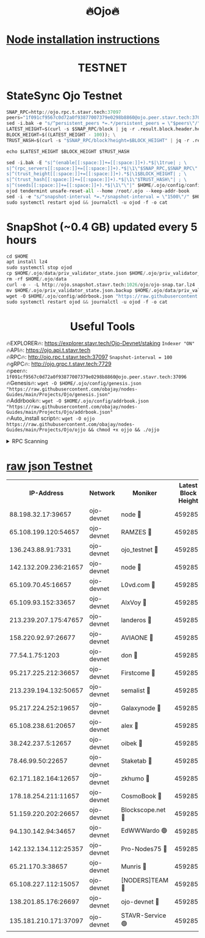 <h1 align="center"> 🔥Ojo🔥</h1>

[Node installation instructions](https://github.com/obajay/nodes-Guides/tree/main/Projects/Ojo)
=

<h1 align="center"> TESTNET</h1>

# StateSync Ojo Testnet
```python
SNAP_RPC=http://ojo.rpc.t.stavr.tech:37097
peers="1f091cf9567c0d72a0f93877007379e0298b8860@ojo.peer.stavr.tech:37096"
sed -i.bak -e "s/^persistent_peers *=.*/persistent_peers = \"$peers\"/" $HOME/.ojo/config/config.toml
LATEST_HEIGHT=$(curl -s $SNAP_RPC/block | jq -r .result.block.header.height); \
BLOCK_HEIGHT=$((LATEST_HEIGHT - 100)); \
TRUST_HASH=$(curl -s "$SNAP_RPC/block?height=$BLOCK_HEIGHT" | jq -r .result.block_id.hash)

echo $LATEST_HEIGHT $BLOCK_HEIGHT $TRUST_HASH

sed -i.bak -E "s|^(enable[[:space:]]+=[[:space:]]+).*$|\1true| ; \
s|^(rpc_servers[[:space:]]+=[[:space:]]+).*$|\1\"$SNAP_RPC,$SNAP_RPC\"| ; \
s|^(trust_height[[:space:]]+=[[:space:]]+).*$|\1$BLOCK_HEIGHT| ; \
s|^(trust_hash[[:space:]]+=[[:space:]]+).*$|\1\"$TRUST_HASH\"| ; \
s|^(seeds[[:space:]]+=[[:space:]]+).*$|\1\"\"|" $HOME/.ojo/config/config.toml
ojod tendermint unsafe-reset-all --home /root/.ojo --keep-addr-book
sed -i -e "s/^snapshot-interval *=.*/snapshot-interval = \"1500\"/" $HOME/.ojo/config/app.toml
sudo systemctl restart ojod && journalctl -u ojod -f -o cat
```
# SnapShot (~0.4 GB) updated every 5 hours
```python
cd $HOME
apt install lz4
sudo systemctl stop ojod
cp $HOME/.ojo/data/priv_validator_state.json $HOME/.ojo/priv_validator_state.json.backup
rm -rf $HOME/.ojo/data
curl -o - -L http://ojo.snapshot.stavr.tech:1026/ojo/ojo-snap.tar.lz4 | lz4 -c -d - | tar -x -C $HOME/.ojo --strip-components 2
mv $HOME/.ojo/priv_validator_state.json.backup $HOME/.ojo/data/priv_validator_state.json
wget -O $HOME/.ojo/config/addrbook.json "https://raw.githubusercontent.com/obajay/nodes-Guides/main/Projects/Ojo/addrbook.json"
sudo systemctl restart ojod && journalctl -u ojod -f -o cat
```
 <h1 align="center"> Useful Tools</h1>

🔥EXPLORER🔥:        https://explorer.stavr.tech/Ojo-Devnet/staking        `Indexer "ON"` \
🔥API🔥:                     https://ojo.api.t.stavr.tech \
🔥RPC🔥:                    http://ojo.rpc.t.stavr.tech:37097              `Snapshot-interval = 100` \
🔥gRPC🔥:                  http://ojo.grpc.t.stavr.tech:7729 \
🔥peer🔥:                   `1f091cf9567c0d72a0f93877007379e0298b8860@ojo.peer.stavr.tech:37096` \
🔥Genesis🔥:    ```wget -O $HOME/.ojo/config/genesis.json "https://raw.githubusercontent.com/obajay/nodes-Guides/main/Projects/Ojo/genesis.json"``` \
🔥Addrbook🔥:    ```wget -O $HOME/.ojo/config/addrbook.json "https://raw.githubusercontent.com/obajay/nodes-Guides/main/Projects/Ojo/addrbook.json"``` \
🔥Auto_install script🔥: ```wget -O ojjo https://raw.githubusercontent.com/obajay/nodes-Guides/main/Projects/Ojo/ojjo && chmod +x ojjo && ./ojjo```


<details>
<summary>RPC Scanning</summary>

<h2 align="center"> We scan nodes in real time every 4 hours. And we provide the final result of RPC endpoints.
We cannot influence the operation of these nodes in any way. </h2>


```python
If Voting Power is higher than 0 --> then the Node is a validator of the network and may be subject to attack and be a potential threat to the chain.
```
```python
We marked such validators with a red symbol
```

</details>

[raw json Testnet](https://rpc-check.ojot.stavr.tech/ojot/rpc-ojot-result.json)
=


<table><tr><th>IP-Address</th><th>Network</th><th>Moniker</th><th>Latest Block Height</th><th>Earliest Block Height</th><th>Catching Up</th><th>Tx Index</th><th>Voting Power</th><th>Scan Time</th></tr><tr><td>88.198.32.17:39657</td><td>ojo-devnet</td><td>node 🔴</td><td>4592856</td><td>300001</td><td>False</td><td>on</td><td>65654</td><td>2023-12-21T10:25:43.262599894UTC</td></tr><tr><td>65.108.199.120:54657</td><td>ojo-devnet</td><td>RAMZES 🔴</td><td>4592851</td><td>306156</td><td>False</td><td>on</td><td>15420</td><td>2023-12-21T10:25:15.567759004UTC</td></tr><tr><td>136.243.88.91:7331</td><td>ojo-devnet</td><td>ojo_testnet 🔴</td><td>4592853</td><td>308845</td><td>False</td><td>on</td><td>1000</td><td>2023-12-21T10:25:24.119640880UTC</td></tr><tr><td>142.132.209.236:21657</td><td>ojo-devnet</td><td>node 🔴</td><td>4592856</td><td>350001</td><td>False</td><td>on</td><td>1999</td><td>2023-12-21T10:25:41.833677026UTC</td></tr><tr><td>65.109.70.45:16657</td><td>ojo-devnet</td><td>L0vd.com 🔴</td><td>4592857</td><td>695918</td><td>False</td><td>off</td><td>998</td><td>2023-12-21T10:25:47.149322292UTC</td></tr><tr><td>65.109.93.152:33657</td><td>ojo-devnet</td><td>AlxVoy 🔴</td><td>4592856</td><td>2319801</td><td>False</td><td>on</td><td>4536782</td><td>2023-12-21T10:25:41.594471036UTC</td></tr><tr><td>213.239.207.175:47657</td><td>ojo-devnet</td><td>landeros 🔴</td><td>4592855</td><td>2714001</td><td>False</td><td>off</td><td>11083</td><td>2023-12-21T10:25:34.903920449UTC</td></tr><tr><td>158.220.92.97:26677</td><td>ojo-devnet</td><td>AVIAONE 🔴</td><td>4592855</td><td>2754001</td><td>False</td><td>on</td><td>13867</td><td>2023-12-21T10:25:34.666878136UTC</td></tr><tr><td>77.54.1.75:1203</td><td>ojo-devnet</td><td>don 🔴</td><td>4592856</td><td>2906401</td><td>False</td><td>on</td><td>10</td><td>2023-12-21T10:25:42.984489577UTC</td></tr><tr><td>95.217.225.212:36657</td><td>ojo-devnet</td><td>Firstcome 🔴</td><td>4592853</td><td>2985946</td><td>False</td><td>on</td><td>13566</td><td>2023-12-21T10:25:23.889517825UTC</td></tr><tr><td>213.239.194.132:50657</td><td>ojo-devnet</td><td>semalist 🔴</td><td>4592851</td><td>3223522</td><td>False</td><td>on</td><td>19037</td><td>2023-12-21T10:25:15.850500983UTC</td></tr><tr><td>95.217.224.252:19657</td><td>ojo-devnet</td><td>Galaxynode 🔴</td><td>4592857</td><td>3685492</td><td>False</td><td>on</td><td>11888</td><td>2023-12-21T10:25:46.017300983UTC</td></tr><tr><td>65.108.238.61:20657</td><td>ojo-devnet</td><td>alex 🔴</td><td>4592851</td><td>4158001</td><td>False</td><td>on</td><td>11359</td><td>2023-12-21T10:25:15.218133903UTC</td></tr><tr><td>38.242.237.5:12657</td><td>ojo-devnet</td><td>oibek 🔴</td><td>4592851</td><td>4196001</td><td>False</td><td>off</td><td>1051</td><td>2023-12-21T10:25:16.201897949UTC</td></tr><tr><td>78.46.99.50:22657</td><td>ojo-devnet</td><td>Staketab 🔴</td><td>4592857</td><td>4254801</td><td>False</td><td>on</td><td>1276</td><td>2023-12-21T10:25:47.437882504UTC</td></tr><tr><td>62.171.182.164:12657</td><td>ojo-devnet</td><td>zkhumo 🔴</td><td>4592856</td><td>4384001</td><td>False</td><td>off</td><td>998</td><td>2023-12-21T10:25:42.162563707UTC</td></tr><tr><td>178.18.254.211:11657</td><td>ojo-devnet</td><td>CosmoBook 🔴</td><td>4592856</td><td>4392001</td><td>False</td><td>off</td><td>1068</td><td>2023-12-21T10:25:42.497183032UTC</td></tr><tr><td>51.159.220.202:26657</td><td>ojo-devnet</td><td>Blockscope.net 🔴</td><td>4592851</td><td>4425001</td><td>False</td><td>on</td><td>981</td><td>2023-12-21T10:25:14.852048317UTC</td></tr><tr><td>94.130.142.94:34657</td><td>ojo-devnet</td><td>EdWWWardo 🟢</td><td>4592855</td><td>4438946</td><td>False</td><td>on</td><td>0</td><td>2023-12-21T10:25:37.206789746UTC</td></tr><tr><td>142.132.134.112:25357</td><td>ojo-devnet</td><td>Pro-Nodes75 🔴</td><td>4592852</td><td>4492852</td><td>False</td><td>on</td><td>24651</td><td>2023-12-21T10:25:19.162290281UTC</td></tr><tr><td>65.21.170.3:38657</td><td>ojo-devnet</td><td>Munris 🔴</td><td>4592852</td><td>4492852</td><td>False</td><td>off</td><td>20123</td><td>2023-12-21T10:25:21.538978036UTC</td></tr><tr><td>65.108.227.112:15057</td><td>ojo-devnet</td><td>[NODERS]TEAM 🔴</td><td>4592857</td><td>4492857</td><td>False</td><td>off</td><td>9999</td><td>2023-12-21T10:25:46.458408300UTC</td></tr><tr><td>138.201.85.176:26697</td><td>ojo-devnet</td><td>ojo-devnet 🔴</td><td>4592857</td><td>4492857</td><td>False</td><td>on</td><td>1000024000</td><td>2023-12-21T10:25:46.799500157UTC</td></tr><tr><td>135.181.210.171:37097</td><td>ojo-devnet</td><td>STAVR-Service 🟢</td><td>4592851</td><td>4590001</td><td>False</td><td>on</td><td>0</td><td>2023-12-21T10:25:16.850581710UTC</td></tr></table>